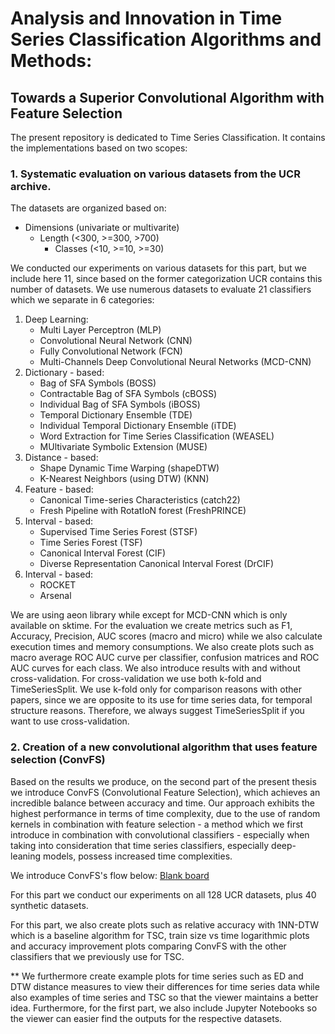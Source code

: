 # Analysis and Innovation in Time Series Classification Algorithms and Methods:
## Towards a Superior Convolutional Algorithm with Feature Selection


The present repository is dedicated to Time Series Classification. It contains the implementations based on two scopes:
### 1. Systematic evaluation on various datasets from the UCR archive.
   The datasets are organized based on:
   * Dimensions (univariate or multivarite)
      * Length (<300, >=300, >700)
         * Classes (<10, >=10, >=30)
     
   We conducted our experiments on various datasets for this part, but we include here 11, since based on the former categorization UCR contains this number of datasets.
   We use numerous datasets to evaluate 21 classifiers which we separate in 6 categories:
   1. Deep Learning:
      * Multi Layer Perceptron (MLP)
      * Convolutional Neural Network (CNN)
      * Fully Convolutional Network (FCN)
      * Multi-Channels Deep Convolutional Neural Networks (MCD-CNN)
   2. Dictionary - based:
      * Bag of SFA Symbols (BOSS)
      * Contractable Bag of SFA Symbols (cBOSS)
      * Individual Bag of SFA Symbols (iBOSS)
      * Temporal Dictionary Ensemble (TDE)
      * Individual Temporal Dictionary Ensemble (iTDE)
      * Word Extraction for Time Series Classification (WEASEL)
      * MUltivariate Symbolic Extension (MUSE)
   3. Distance - based:
      * Shape Dynamic Time Warping (shapeDTW)
      * K-Nearest Neighbors (using DTW) (KNN)
   4. Feature - based:
      * Canonical Time-series Characteristics (catch22)
      * Fresh Pipeline with RotatIoN forest (FreshPRINCE)
   5. Interval - based:
      * Supervised Time Series Forest (STSF)
      * Time Series Forest (TSF)
      * Canonical Interval Forest (CIF)
      * Diverse Representation Canonical Interval Forest (DrCIF)
   6. Interval - based:
      * ROCKET
      * Arsenal

  We are using aeon library while except for MCD-CNN which is only available on sktime.
  For the evaluation we create metrics such as F1, Accuracy, Precision, AUC scores (macro and micro) while we also calculate execution times and memory consumptions.
  We also create plots such as macro average ROC AUC curve per classifier, confusion matrices and ROC AUC curves for each class.
  We also introduce results with and without cross-validation. For cross-validation we use both k-fold and TimeSeriesSplit. We use k-fold only for comparison reasons with other papers,
  since we are opposite to its use for time series data, for temporal structure reasons. Therefore, we always suggest TimeSeriesSplit if you want to use cross-validation.

### 2. Creation of a new convolutional algorithm that uses feature selection **(ConvFS)**
  Based on the results we produce, on the second part of the present thesis we introduce ConvFS (Convolutional Feature Selection), which
  achieves an incredible balance between accuracy and time. Our approach exhibits the highest performance in terms of time complexity, due to the use of random kernels in
  combination with feature selection - a method which we first introduce in combination with convolutional classifiers - especially when taking into consideration that time series
  classifiers, especially deep-leaning models, possess increased time complexities.

  We introduce ConvFS's flow below:
[Blank board](https://github.com/SophiaVei/TimeSeriesClassification/assets/92432705/34ea154c-4b89-4aa1-a02e-bcd3a5d0ce11)

  For this part we conduct our experiments on all 128 UCR datasets, plus 40 synthetic datasets.

  For this part, we also create plots such as relative accuracy with 1NN-DTW which is a baseline algorithm for TSC, train size vs time logarithmic plots and accuracy improvement plots
  comparing ConvFS with the other classifiers that we previously use for TSC.
  
  ** We furthermore create example plots for time series such as ED and DTW distance measures to view their differences for time series data while also examples of time series and TSC so that the viewer maintains a better idea. Furthermore, for the first part, we also include Jupyter Notebooks so the viewer can easier find the outputs for the respective datasets.

 
 
